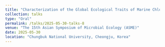 ```yaml
---
title: "Characterization of the Global Ecological Traits of Marine Chloroflexi Using Metagenomic Big Data"
collection: talks
type: "Oral"
permalink: /talks/2025-05-30-talks-8
venue: "The 15th Asian Symposium of Microbial Ecology (ASME)"
date: 2025-05-30
location: "Chungbuk National University, Cheongju, Korea"
---
```

